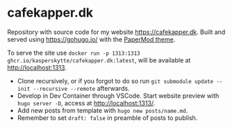 # cafekapper.dk

Repository with source code for my website https://cafekapper.dk. Built and served using <https://gohugo.io/> with the [PaperMod theme](https://github.com/adityatelange/hugo-PaperMod/).

To serve the site use `docker run -p 1313:1313 ghcr.io/kasperskytte/cafekapper.dk:latest`, will be available at <http://localhost:1313>.

- Clone recursively, or if you forgot to do so run `git submodule update --init --recursive --remote` afterwards.
- Develop in Dev Container through VSCode. Start website preview with `hugo server -D`, access at <http://localhost:1313/>.
- Add new posts from template with `hugo new posts/name.md`.
- Remember to set `draft: false` in preamble of posts to publish.
